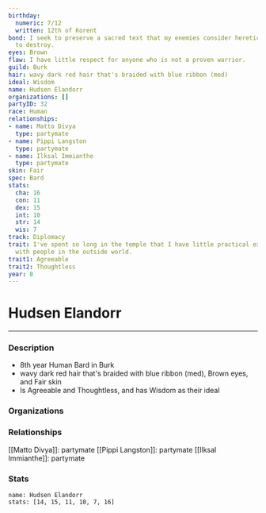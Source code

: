```yaml
---
birthday:
  numeric: 7/12
  written: 12th of Korent
bond: I seek to preserve a sacred text that my enemies consider heretical and seek
  to destroy.
eyes: Brown
flaw: I have little respect for anyone who is not a proven warrior.
guild: Burk
hair: wavy dark red hair that's braided with blue ribbon (med)
ideal: Wisdom
name: Hudsen Elandorr
organizations: []
partyID: 32
race: Human
relationships:
- name: Matto Divya
  type: partymate
- name: Pippi Langston
  type: partymate
- name: Ilksal Immianthe
  type: partymate
skin: Fair
spec: Bard
stats:
  cha: 16
  con: 11
  dex: 15
  int: 10
  str: 14
  wis: 7
track: Diplomacy
trait: I've spent so long in the temple that I have little practical experience dealing
  with people in the outside world.
trait1: Agreeable
trait2: Thoughtless
year: 8
---
```

# Hudsen Elandorr
---
### Description
- 8th year Human Bard in Burk
- wavy dark red hair that's braided with blue ribbon (med), Brown eyes, and Fair skin
- Is Agreeable and Thoughtless, and has Wisdom as their ideal

### Organizations
### Relationships
[[Matto Divya]]: partymate
[[Pippi Langston]]: partymate
[[Ilksal Immianthe]]: partymate
### Stats
```statblock
name: Hudsen Elandorr
stats: [14, 15, 11, 10, 7, 16]
```